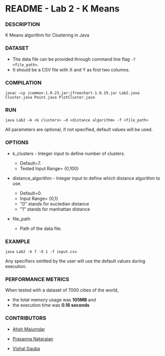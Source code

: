 # README - Lab 2 - K Means

### **DESCRIPTION**

K Means algorithm for Clustering in Java

### **DATASET**

- The data file can be provided through command line flag `-f <file_path>`.
- It should be a CSV file with X and Y as first two columns.

### **COMPILATION**

`javac –cp jcommon-1.0.23.jar:jfreechart-1.0.19.jar Lab2.java Cluster.java Point.java PlotCluster.java`

### **RUN**

`java Lab2 –k <k clusters> –d <distance algorithm> -f <file_path> `

All parameters are optional, if not specified, default values will be used.

### **OPTIONS**

- k_clusters - Integer input to define number of clusters. 

  - Default=7.
  - Tested Input Range= {0,100}
- distance_algorithm - Integer input to define which distance algorithm to use.

  - Default=0. 
  - Input Range= {0,1}
  - "0" stands for eucledian distance
  - "1" stands for manhattan distance

- file_path

  - Path of the data file.


### **EXAMPLE**

`java Lab2 -k 7 -d 1 -f input.csv`

Any specifiers omitted by the user will use the default values during execution.

### **PERFORMANCE METRICS**

When tested with a dataset of 7000 cities of the world, 

- the total memory usage was **105MB** and 
- the execution time was **0.16 seconds**



### **CONTRIBUTORS**

- [Atish Majumdar](//github.com/atish-maj) 

- [Prasanna Natarajan](//github.com/PrasannaNatarajan)

- [Vishal Gauba](//github.com/FlameFractal)

  ​
